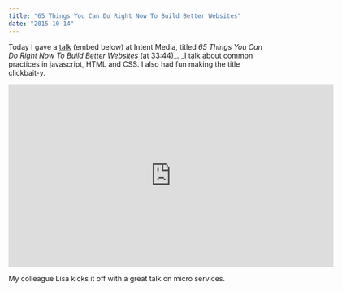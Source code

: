 ```yaml
---
title: "65 Things You Can Do Right Now To Build Better Websites"
date: "2015-10-14"
---
```


Today I gave a [talk](http://livestream.com/intentmedia/events/4425205) (embed below) at Intent Media, titled _65 Things You Can Do Right Now To Build Better Websites_ (at 33:44)_. _I talk about common practices in javascript, HTML and CSS. I also had fun making the title clickbait-y.

<iframe src="http://livestream.com/accounts/14330061/events/4425205/videos/101934679/player?autoPlay=false&amp;height=360&amp;mute=false&amp;width=640" width="640" height="360" frameborder="0" scrolling="no"></iframe>

My colleague Lisa kicks it off with a great talk on micro services.
